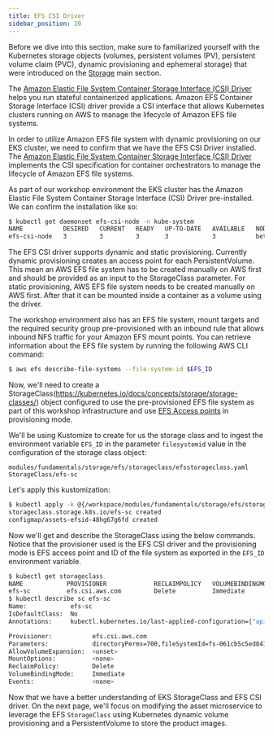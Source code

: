 ```yaml
---
title: EFS CSI Driver
sidebar_position: 20
---
```


Before we dive into this section, make sure to familiarized yourself with the Kubernetes storage objects (volumes, persistent volumes (PV), persistent volume claim (PVC), dynamic provisioning and ephemeral storage) that were introduced on the [Storage](../index.md) main section.

The [Amazon Elastic File System Container Storage Interface (CSI) Driver](https://github.com/kubernetes-sigs/aws-efs-csi-driver) helps you run stateful containerized applications. Amazon EFS Container Storage Interface (CSI) driver provide a CSI interface that allows Kubernetes clusters running on AWS to manage the lifecycle of Amazon EFS file systems.

In order to utilize Amazon EFS file system with dynamic provisioning on our EKS cluster, we need to confirm that we have the EFS CSI Driver installed. The [Amazon Elastic File System Container Storage Interface (CSI) Driver](https://github.com/kubernetes-sigs/aws-efs-csi-driver) implements the CSI specification for container orchestrators to manage the lifecycle of Amazon EFS file systems.

As part of our workshop environment the EKS cluster has the Amazon Elastic File System Container Storage Interface (CSI) Driver pre-installed. We can confirm the installation like so:

```bash
$ kubectl get daemonset efs-csi-node -n kube-system
NAME           DESIRED   CURRENT   READY   UP-TO-DATE   AVAILABLE   NODE SELECTOR                 AGE
efs-csi-node   3         3         3       3            3           beta.kubernetes.io/os=linux   2d1h
```

The EFS CSI driver supports dynamic and static provisioning. Currently dynamic provisioning creates an access point for each PersistentVolume. This mean an AWS EFS file system has to be created manually on AWS first and should be provided as an input to the StorageClass parameter. For static provisioning, AWS EFS file system needs to be created manually on AWS first. After that it can be mounted inside a container as a volume using the driver.

The workshop environment also has an EFS file system, mount targets and the required security group pre-provisioned with an inbound rule that allows inbound NFS traffic for your Amazon EFS mount points. You can retrieve information about the EFS file system by running the following AWS CLI command:

```bash
$ aws efs describe-file-systems --file-system-id $EFS_ID
```

Now, we'll need to create a StorageClass(https://kubernetes.io/docs/concepts/storage/storage-classes/) object configured to use the pre-provisioned EFS file system as part of this workshop infrastructure and use [EFS Access points](https://docs.aws.amazon.com/efs/latest/ug/efs-access-points.html) in provisioning mode.

We'll be using Kustomize to create for us the storage class and to ingest the environment variable `EFS_ID` in the parameter `filesystemid` value in the configuration of the storage class object: 

```kustomization
modules/fundamentals/storage/efs/storageclass/efsstorageclass.yaml
StorageClass/efs-sc
```

Let's apply this kustomization:

```bash
$ kubectl apply -k @{/workspace/modules/fundamentals/storage/efs/storageclass}
storageclass.storage.k8s.io/efs-sc created
configmap/assets-efsid-48hg67g6fd created
```

Now we'll get and describe the StorageClass using the below commands. Notice that the provisioner used is the EFS CSI driver and the provisioning mode is EFS access point and ID of the file system as exported in the `EFS_ID` environment variable.

```bash
$ kubectl get storageclass
NAME            PROVISIONER             RECLAIMPOLICY   VOLUMEBINDINGMODE      ALLOWVOLUMEEXPANSION   AGE
efs-sc          efs.csi.aws.com         Delete          Immediate              false                  8m29s
$ kubectl describe sc efs-sc
Name:            efs-sc
IsDefaultClass:  No
Annotations:     kubectl.kubernetes.io/last-applied-configuration={"apiVersion":"storage.k8s.io/v1","kind":"StorageClass","metadata":{"annotations":{},"name":"efs-sc"},"parameters":{"directoryPerms":"700","fileSystemId":"fs-061cb5c5ed841a6b0","provisioningMode":"efs-ap"},"provisioner":"efs.csi.aws.com"}

Provisioner:           efs.csi.aws.com
Parameters:            directoryPerms=700,fileSystemId=fs-061cb5c5ed841a6b0,provisioningMode=efs-ap
AllowVolumeExpansion:  <unset>
MountOptions:          <none>
ReclaimPolicy:         Delete
VolumeBindingMode:     Immediate
Events:                <none>
```

Now that we have a better understanding of EKS StorageClass and EFS CSI driver. On the next page, we'll focus on modifying the asset microservice to leverage the EFS `StorageClass` using Kubernetes dynamic volume provisioning and a PersistentVolume to store the product images. 
